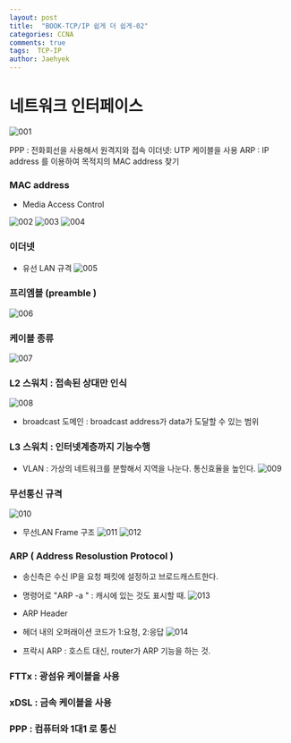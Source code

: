 ```yaml
---
layout: post
title:  "BOOK-TCP/IP 쉽게 더 쉽게-02"
categories: CCNA
comments: true
tags:  TCP-IP
author: Jaehyek
---
```


# 네트워크 인터페이스 
![001](/img/2017-01-14-CCNA-book-TCP-IP-easy-and-easy-02/001.JPG)

PPP : 전화회선을 사용해서 원격지와 접속
이더넷: UTP 케이블을 사용
ARP : IP address 를 이용하여 목적지의 MAC address 찾기

### MAC address
- Media Access Control 

![002](/img/2017-01-14-CCNA-book-TCP-IP-easy-and-easy-02/002.JPG)
![003](/img/2017-01-14-CCNA-book-TCP-IP-easy-and-easy-02/003.JPG)
![004](/img/2017-01-14-CCNA-book-TCP-IP-easy-and-easy-02/004.JPG)

### 이더넷
- 유선 LAN 규격
![005](/img/2017-01-14-CCNA-book-TCP-IP-easy-and-easy-02/005.JPG)

### 프리엠블 (preamble )
![006](/img/2017-01-14-CCNA-book-TCP-IP-easy-and-easy-02/006.JPG)

### 케이블 종류
![007](/img/2017-01-14-CCNA-book-TCP-IP-easy-and-easy-02/007.JPG)

### L2  스워치 : 접속된 상대만 인식
![008](/img/2017-01-14-CCNA-book-TCP-IP-easy-and-easy-02/008.JPG)

- broadcast 도메인 : broadcast address가 data가 도달할 수 있는 범위
 
### L3  스워치 : 인터넷계층까지 기능수행
- VLAN : 가상의 네트워크를 분할해서  지역을 나눈다. 통신효율을 높인다.
![009](/img/2017-01-14-CCNA-book-TCP-IP-easy-and-easy-02/009.JPG)

### 무선통신 규격
![010](/img/2017-01-14-CCNA-book-TCP-IP-easy-and-easy-02/010.JPG)

- 무선LAN  Frame 구조
![011](/img/2017-01-14-CCNA-book-TCP-IP-easy-and-easy-02/011.JPG)
![012](/img/2017-01-14-CCNA-book-TCP-IP-easy-and-easy-02/012.JPG)

### ARP ( Address Resolustion Protocol )
- 송신측은 수신 IP을 요청 패킷에 설정하고 브로드캐스트한다. 
- 명령어로 "ARP -a " : 캐시에 있는 것도 표시할 때.
![013](/img/2017-01-14-CCNA-book-TCP-IP-easy-and-easy-02/013.JPG)

- ARP Header
 - 헤더 내의 오퍼래이션 코드가 1:요청,  2:응답 
![014](/img/2017-01-14-CCNA-book-TCP-IP-easy-and-easy-02/014.JPG)

- 프락시 ARP : 호스트 대신, router가 ARP 기능을 하는 것.

### FTTx : 광섬유 케이블을 사용
### xDSL : 금속 케이블을 사용
### PPP : 컴퓨터와 1대1 로 통신



